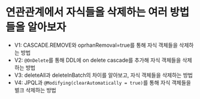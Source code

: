 # 연관관계에서 자식들을 삭제하는 여러 방법들을 알아보자

- V1: CASCADE.REMOVE와 oprhanRemoval=true를 통해 자식 객체들을 삭제하는 방법
- V2: `@OnDelete`를 통해 DDL에 on delete cascade를 추가해 자식 객체들을 삭제하는 방법
- V3: deleteAll과 deleteInBatch의 차이를 알아보고, 자식 객체들을 삭제하는 방법
- V4: JPQL과 `@Modifying(clearAutomatically = true)`를 통해 자식 객체들을 벌크 삭제하는 방법
